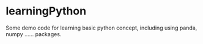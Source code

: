 # learningPython

Some demo code for learning basic python concept, including using panda, numpy ...... packages.
